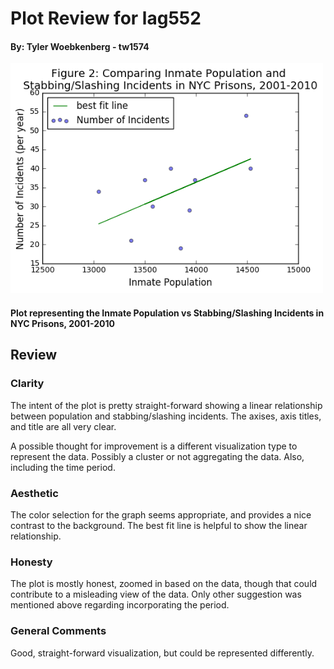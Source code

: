 
# Plot Review for lag552
#### By: Tyler Woebkenberg - tw1574

<img src="https://github.com/tw1574/PUI2016_tw1574/blob/master/HW7_tw1574/Plot_files/HW8plot_lag552.jpg"
alt=" Plot for HW7: lag552" width="500">

#### Plot representing the Inmate Population vs Stabbing/Slashing Incidents in NYC Prisons, 2001-2010

## Review

### Clarity
The intent of the plot is pretty straight-forward showing a linear relationship between population and stabbing/slashing incidents.  The axises, axis titles, and title are all very clear.

A possible thought for improvement is a different visualization type to represent the data.  Possibly a cluster or not aggregating the data.  Also, including the time period.
 
### Aesthetic
The color selection for the graph seems appropriate, and provides a nice contrast to the background.  The best fit line is helpful to show the linear relationship.  

### Honesty
The plot is mostly honest, zoomed in based on the data, though that could contribute to a misleading view of the data.  Only other suggestion was mentioned above regarding incorporating the period.

### General Comments
Good, straight-forward visualization, but could be represented differently. 
